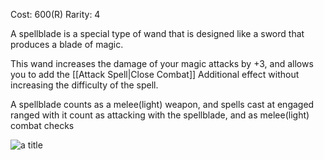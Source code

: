 Cost: 600(R)
Rarity: 4

A spellblade is a special type of wand that is designed like a sword that produces a blade of magic. 

This wand increases the damage of your magic attacks by +3, and allows you to add the [[Attack Spell|Close Combat]] Additional effect without increasing the difficulty of the spell.

A spellblade counts as a melee(light) weapon, and spells cast at engaged ranged with it count as attacking with the spellblade, and as melee(light) combat checks

![](https://assets.digitalocean.com/articles/alligator/boo.svg "a title")
